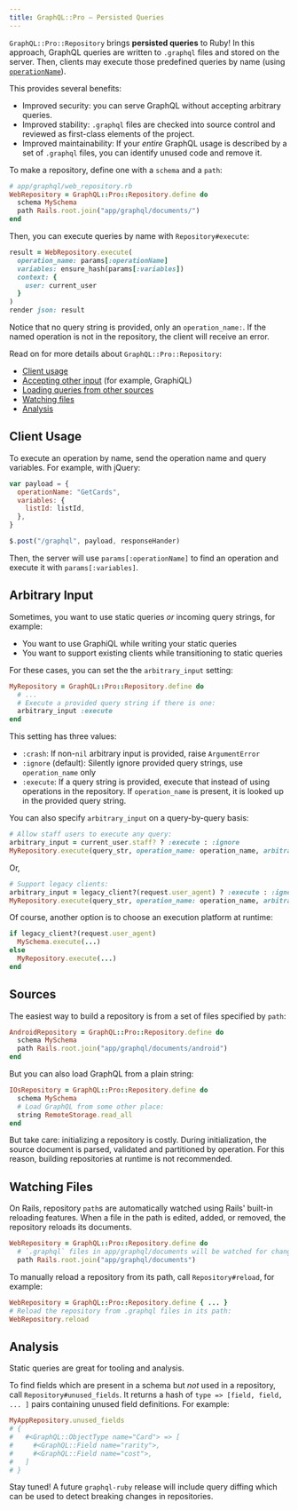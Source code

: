 ```yaml
---
title: GraphQL::Pro — Persisted Queries
---
```



`GraphQL::Pro::Repository` brings __persisted queries__ to Ruby! In this approach, GraphQL queries are written to `.graphql` files and stored on the server. Then, clients may execute those predefined queries by name (using [`operationName`](http://graphql.org/learn/queries/#operation-name)).

This provides several benefits:

- Improved security: you can serve GraphQL without accepting arbitrary queries.
- Improved stability: `.graphql` files are checked into source control and reviewed as first-class elements of the project.
- Improved maintainability: If your _entire_ GraphQL usage is described by a set of `.graphql` files, you can identify unused code and remove it.

To make a repository, define one with a `schema` and a `path`:

```ruby
# app/graphql/web_repository.rb
WebRepository = GraphQL::Pro::Repository.define do
  schema MySchema
  path Rails.root.join("app/graphql/documents/")
end
```

Then, you can execute queries by name with `Repository#execute`:

```ruby
result = WebRepository.execute(
  operation_name: params[:operationName]
  variables: ensure_hash(params[:variables])
  context: {
    user: current_user
  }
)
render json: result
```

Notice that no query string is provided, only an `operation_name:`. If the named operation is not in the repository, the client will receive an error.

Read on for more details about `GraphQL::Pro::Repository`:

- [Client usage](#client-usage)
- [Accepting other input](#arbitrary-input) (for example, GraphiQL)
- [Loading queries from other sources](#sources)
- [Watching files](#watching-files)
- [Analysis](#analysis)

## Client Usage

To execute an operation by name, send the operation name and query variables. For example, with jQuery:

```js
var payload = {
  operationName: "GetCards",
  variables: {
    listId: listId,
  },
}

$.post("/graphql", payload, responseHander)
```

Then, the server will use `params[:operationName]` to find an operation and execute it with `params[:variables]`.

## Arbitrary Input

Sometimes, you want to use static queries _or_ incoming query strings, for example:

- You want to use GraphiQL while writing your static queries
- You want to support existing clients while transitioning to static queries

For these cases, you can set the the `arbitrary_input` setting:

```ruby
MyRepository = GraphQL::Pro::Repository.define do
  # ...
  # Execute a provided query string if there is one:
  arbitrary_input :execute
end
```

This setting has three values:

- `:crash`: If non-`nil` arbitrary input is provided, raise `ArgumentError`
- `:ignore` (default): Silently ignore provided query strings, use `operation_name` only
- `:execute`: If a query string is provided, execute that instead of using operations in the repository. If `operation_name` is present, it is looked up in the provided query string.

You can also specify `arbitrary_input` on a query-by-query basis:

```ruby
# Allow staff users to execute any query:
arbitrary_input = current_user.staff? ? :execute : :ignore
MyRepository.execute(query_str, operation_name: operation_name, arbitrary_input: arbitrary_input)
```

Or,

```ruby
# Support legacy clients:
arbitrary_input = legacy_client?(request.user_agent) ? :execute : :ignore
MyRepository.execute(query_str, operation_name: operation_name, arbitrary_input: arbitrary_input)
```

Of course, another option is to choose an execution platform at runtime:

```ruby
if legacy_client?(request.user_agent)
  MySchema.execute(...)
else
  MyRepository.execute(...)
end
```

## Sources

The easiest way to build a repository is from a set of files specified by `path`:

```ruby
AndroidRepository = GraphQL::Pro::Repository.define do
  schema MySchema
  path Rails.root.join("app/graphql/documents/android")
end
```

But you can also load GraphQL from a plain string:

```ruby
IOsRepository = GraphQL::Pro::Repository.define do
  schema MySchema
  # Load GraphQL from some other place:
  string RemoteStorage.read_all
end
```

But take care: initializing a repository is costly. During initialization, the source document is parsed, validated and partitioned by operation. For this reason, building repositories at runtime is not recommended.

## Watching Files

On Rails, repository `path`s are automatically watched using Rails' built-in reloading features. When a file in the path is edited, added, or removed, the repository reloads its documents.

```ruby
WebRepository = GraphQL::Pro::Repository.define do
  # `.graphql` files in app/graphql/documents will be watched for changes:
  path Rails.root.join("app/graphql/documents")
```

To manually reload a repository from its path, call `Repository#reload`, for example:

```ruby
WebRepository = GraphQL::Pro::Repository.define { ... }
# Reload the repository from .graphql files in its path:
WebRepository.reload
```

## Analysis

Static queries are great for tooling and analysis.

To find fields which are present in a schema but _not_ used in a repository, call `Repository#unused_fields`. It returns a hash of `type => [field, field, ... ]` pairs containing unused field definitions. For example:

```ruby
MyAppRepository.unused_fields
# {
#   #<GraphQL::ObjectType name="Card"> => [
#     #<GraphQL::Field name="rarity">,
#     #<GraphQL::Field name="cost">,
#   ]
# }
```

Stay tuned! A future `graphql-ruby` release will include query diffing which can be used to detect breaking changes in repositories.
